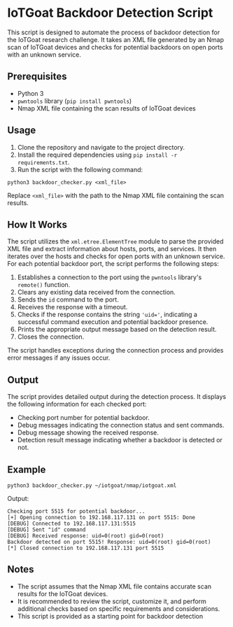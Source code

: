# IoTGoat Backdoor Detection Script

This script is designed to automate the process of backdoor detection for the IoTGoat research challenge. It takes an XML file generated by an Nmap scan of IoTGoat devices and checks for potential backdoors on open ports with an unknown service.

## Prerequisites

- Python 3
- `pwntools` library (`pip install pwntools`)
- Nmap XML file containing the scan results of IoTGoat devices

## Usage

1. Clone the repository and navigate to the project directory.
2. Install the required dependencies using `pip install -r requirements.txt`.
3. Run the script with the following command:

```shell
python3 backdoor_checker.py <xml_file>
```

Replace `<xml_file>` with the path to the Nmap XML file containing the scan results.

## How It Works

The script utilizes the `xml.etree.ElementTree` module to parse the provided XML file and extract information about hosts, ports, and services. It then iterates over the hosts and checks for open ports with an unknown service. For each potential backdoor port, the script performs the following steps:

1. Establishes a connection to the port using the `pwntools` library's `remote()` function.
2. Clears any existing data received from the connection.
3. Sends the `id` command to the port.
4. Receives the response with a timeout.
5. Checks if the response contains the string `'uid='`, indicating a successful command execution and potential backdoor presence.
6. Prints the appropriate output message based on the detection result.
7. Closes the connection.

The script handles exceptions during the connection process and provides error messages if any issues occur.

## Output

The script provides detailed output during the detection process. It displays the following information for each checked port:

- Checking port number for potential backdoor.
- Debug messages indicating the connection status and sent commands.
- Debug message showing the received response.
- Detection result message indicating whether a backdoor is detected or not.

## Example

```shell
python3 backdoor_checker.py ~/iotgoat/nmap/iotgoat.xml
```

Output:

```
Checking port 5515 for potential backdoor...
[+] Opening connection to 192.168.117.131 on port 5515: Done
[DEBUG] Connected to 192.168.117.131:5515
[DEBUG] Sent "id" command
[DEBUG] Received response: uid=0(root) gid=0(root)
Backdoor detected on port 5515! Response: uid=0(root) gid=0(root)
[*] Closed connection to 192.168.117.131 port 5515
```

## Notes

- The script assumes that the Nmap XML file contains accurate scan results for the IoTGoat devices.
- It is recommended to review the script, customize it, and perform additional checks based on specific requirements and considerations.
- This script is provided as a starting point for backdoor detection
